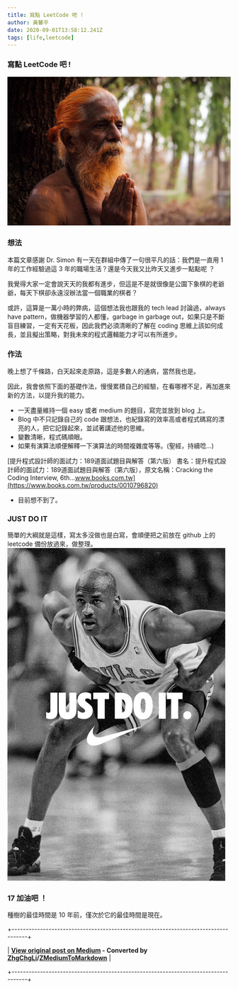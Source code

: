 ```yaml
---
title: 寫點 LeetCode 吧 !
author: 黃馨平
date: 2020-09-01T13:58:12.241Z
tags: [life,leetcode]
---
```


### 寫點 LeetCode 吧 !
![](images/17f4b68ff664/1*IMZi38EvNczRcYv6kr2-lA.jpeg "")
### 想法

本篇文章感謝 Dr. Simon 有一天在群組中傳了一句很平凡的話：我們是一直用 1 年的工作經驗過這 3 年的職場生活？還是今天我又比昨天又進步一點點呢 ？

我覺得大家一定會說天天的我都有進步，但這是不是就很像是公園下象棋的老爺爺，每天下棋卻永遠沒辦法當一個職業的棋者？

或許，這算是一萬小時的弊病，這個想法我也跟我的 tech lead 討論過，always have pattern，做機器學習的人都懂，garbage in garbage out，如果只是不斷盲目練習，一定有天花板，因此我們必須清晰的了解在 coding 思維上該如何成長，並且擬出策略，對我未來的程式邏輯能力才可以有所進步。
### 作法

晚上想了千條路，白天起來走原路，這是多數人的通病，當然我也是。

因此，我會依照下面的基礎作法，慢慢累積自己的經驗，在看哪裡不足，再加進來新的方法，以提升我的能力。
- 一天盡量維持一個 easy 或者 medium 的題目，寫完並放到 blog 上。
- Blog 中不只記錄自己的 code 跟想法，也紀錄寫的效率高或者程式碼寫的漂亮的人，把它記錄起來，並試著講述他的思維。
- 變數清晰，程式碼順眼。
- 如果有演算法順便解釋一下演算法的時間複雜度等等。(聖經，持續唸…)


[提升程式設計師的面試力：189道面試題目與解答（第六版）
書名：提升程式設計師的面試力：189道面試題目與解答（第六版），原文名稱：Cracking the Coding Interview, 6th…www.books.com.tw](https://www.books.com.tw/products/0010796820)
- 目前想不到了。

### JUST DO IT

簡單的大綱就是這樣，寫太多沒做也是白寫，會順便把之前放在 github 上的 leetcode 備份放過來，做整理。
![](images/17f4b68ff664/1*rJbBFVgVElg9rzHoT5MFJA.jpeg "")
### 17 加油吧 ！

種樹的最佳時間是 10 年前，僅次於它的最佳時間是現在。



+-----------------------------------------------------------------------------------+

| **[View original post on Medium](https://medium.com/jacky-life/%E5%AF%AB%E9%BB%9E-leetcode-%E5%90%A7-17f4b68ff664) - Converted by [ZhgChgLi](https://blog.zhgchg.li)/[ZMediumToMarkdown](https://github.com/ZhgChgLi/ZMediumToMarkdown)** |

+-----------------------------------------------------------------------------------+
